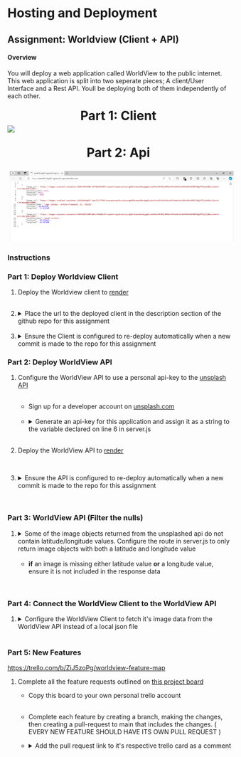 # Hosting and Deployment

## Assignment: Worldview (Client + API)

#### Overview
You will deploy a web application called WorldView to the public internet. This web application is split into two seperate pieces; A client/User Interface and a Rest API. Youll be deploying both of them independently of each other.

<div style="display: flex; flex-direction: column; justify-content: center;  align-items: center;
">  <div>
    <h1 style="margin-right: 1%; margin-top: 1%; text-align: center; margin-bottom: 0px;" >Part 1: Client</h1>
    

   <img src="./Example/Part1.gif" style="margin-right: 1%; margin-top: 1%;" /> 
   <h1 style="margin-right: 1%; margin-top: 5%; text-align:center" >Part 2: Api</h1>
   <img src="./Example/Part2.png"  style="margin-left: 1%; margin-top: 1%;" />
  </div>
</div>


### Instructions



### **Part 1: Deploy Worldview Client**
1. Deploy the Worldview client to [render](https://render.com/)
   
   <br>
   
2. <details>
    <summary>Place the url to the deployed client in the description section of the github repo for this assignment</summary>
    <br>
      <img src="./Example/Part1.png" width=400/>
    </details>

   <br>

3. <details>
        <summary>Ensure the Client is configured to re-deploy automatically when a new commit is made to the repo for this assignment</summary>
        <br>
          <img src="./Example/Part1-2.png"/>
      </details>



### **Part 2: Deploy WorldView API**

1. Configure the WorldView API to use a personal api-key to the [unsplash API](https://unsplash.com/documentation#get-a-random-photo)

      <br>

     - Sign up for a developer account on [unsplash.com](https://unsplash.com/developers)
      
      <br>

     - <details>
        <summary>Generate an api-key for this application and assign it as a string to the variable declared on line 6 in server.js</summary>
        <br>
          <img src="./Example/Part2-1.png" width=400/>
      </details>
      
      <br>


2. Deploy the WorldView API to [render](https://render.com/)

<br>


3. <details>
        <summary>Ensure the API is configured to re-deploy automatically when a new commit is made to the repo for this assignment</summary>
        <br>
          <img src="./Example/Part1-2.png"/>
      </details>

<br>

### **Part 3: WorldView API (Filter the nulls)**

1.  <details>
        <summary>Some of the image objects returned from the unsplashed api do not contain latitude/longitude values. Configure the route in server.js to only return image objects with both a latitude and longitude value </summary>
        <br>
          <img src="./Example/Part3.png"/>
      </details>
      <br>
      
      - **if** an image is missing either latitude value **or** a longitude value, ensure it is not included in the response data

<br>

### **Part 4: Connect the WorldView Client to the WorldView API**
1.  <details>
        <summary>Configure the WorldView Client to fetch it's image data from the WorldView API instead of a local json file  </summary>
        <br>
          Everytime the page loads, you should get a different set of images.

      <br/>
          <img src="./Example/Part4.gif"/>
      </details>
      <br>



### **Part 5: New Features**
https://trello.com/b/ZiJ5zoPg/worldview-feature-map
1. Complete all the feature requests outlined on [this project board](https://trello.com/b/ZiJ5zoPg/worldview-feature-map)
   
   - Copy this board to your own personal trello account
  
    <br>
 
   - Complete each feature by creating a branch, making the changes, then creating a pull-request to main that includes the changes. ( EVERY NEW FEATURE SHOULD HAVE ITS OWN PULL REQUEST )
  
   - <details>
        <summary>Add the pull request link to it's respective trello card as a comment </summary>
        <br>

        <img src="./Example/Part5.png"/>
      </details>
      <br>
